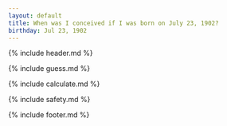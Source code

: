 ```yaml
---
layout: default
title: When was I conceived if I was born on July 23, 1902?
birthday: Jul 23, 1902
---
```


{% include header.md %}

{% include guess.md %}

{% include calculate.md %}

{% include safety.md %}

{% include footer.md %}




